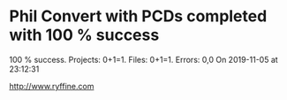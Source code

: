 # Phil Convert with PCDs completed with 100 % success

100 % success. Projects: 0+1=1.  Files: 0+1=1. Errors: 0,0  On 2019-11-05 at 23:12:31





http://www.ryffine.com
